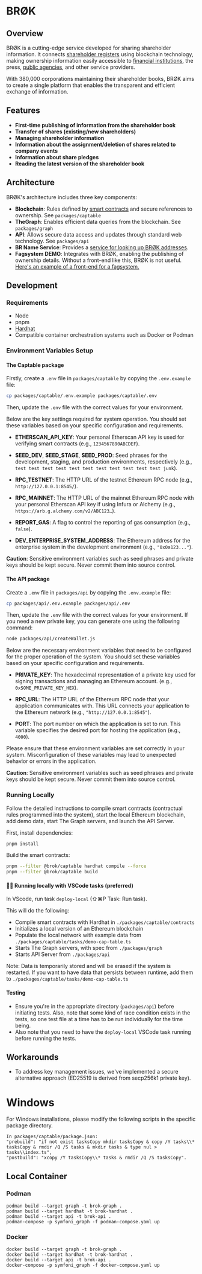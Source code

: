 # BRØK

## Overview

BRØK is a cutting-edge service developed for sharing shareholder information. It connects [shareholder registers](https://no.wikipedia.org/wiki/Aksjeeierbok) using blockchain technology, making ownership information easily accessible to [financial institutions](https://no.wikipedia.org/wiki/Finansinstitusjon), the press, [public agencies](https://no.wikipedia.org/wiki/Etat), and other service providers.

With 380,000 corporations maintaining their shareholder books, BRØK aims to create a single platform that enables the transparent and efficient exchange of information.

## Features

- **First-time publishing of information from the shareholder book**
- **Transfer of shares (existing/new shareholders)**
- **Managing shareholder information**
- **Information about the assignment/deletion of shares related to company events**
- **Information about share pledges**
- **Reading the latest version of the shareholder book**
<!-- - **Deactivation of a shareholder book (inactive), shareholder data deletion** -->

## Architecture

BRØK's architecture includes three key components:
- **Blockchain**: Rules defined by [smart contracts](https://no.wikipedia.org/wiki/Smart_kontrakt) and secure references to ownership. See `packages/captable`
- **TheGraph**: Enables efficient data queries from the blockchain. See `packages/graph`
- **API**: Allows secure data access and updates through standard web technology. See `packages/api`
- **BR Name Service**: Provides a [service for looking up BRØK addresses](https://github.com/brreg/brok-navnetjener).
- **Fagsystem DEMO**: Integrates with BRØK, enabling the publishing of ownership details. Without a front-end like this, BRØK is not useful. [Here's an example of a front-end for a fagsystem.](https://github.com/brreg/brok-fagsystem-demo)


## Development

### Requirements
- Node
- pnpm
- [Hardhat](https://hardhat.org/hardhat-runner/docs/getting-started#installation)
- Compatible container orchestration systems such as Docker or Podman

### Environment Variables Setup

#### The Captable package 

Firstly, create a `.env` file in `packages/captable` by copying the `.env.example` file:

```bash
cp packages/captable/.env.example packages/captable/.env
```

Then, update the `.env` file with the correct values for your environment.

Below are the key settings required for system operation. You should set these variables based on your specific configuration and requirements.

- **ETHERSCAN_API_KEY**: Your personal Etherscan API key is used for verifying smart contracts (e.g., `1234567890ABCDEF`).

- **SEED_DEV**, **SEED_STAGE**, **SEED_PROD**: Seed phrases for the development, staging, and production environments, respectively (e.g., `test test test test test test test test test test test junk`).

- **RPC_TESTNET**: The HTTP URL of the testnet Ethereum RPC node (e.g., `http://127.0.0.1:8545/`).

- **RPC_MAINNET**: The HTTP URL of the mainnet Ethereum RPC node with your personal Etherscan API key if using Infura or Alchemy (e.g., `https://arb.g.alchemy.com/v2/ABC123…`).

- **REPORT_GAS**: A flag to control the reporting of gas consumption (e.g., `false`).

- **DEV_ENTERPRISE_SYSTEM_ADDRESS**: The Ethereum address for the enterprise system in the development environment (e.g., `"0x0a123..."`).

**Caution**: Sensitive environment variables such as seed phrases and private keys should be kept secure. Never commit them into source control. 

#### The API package 

Create a `.env` file in `packages/api` by copying the `.env.example` file:

```bash
cp packages/api/.env.example packages/api/.env
```

Then, update the `.env` file with the correct values for your environment. If you need a new private key, you can generate one using the following command:

```bash
node packages/api/createWallet.js
```

Below are the necessary environment variables that need to be configured for the proper operation of the system. You should set these variables based on your specific configuration and requirements.

- **PRIVATE_KEY**: The hexadecimal representation of a private key used for signing transactions and managing an Ethereum account. (e.g., `0xSOME_PRIVATE_KEY_HEX`).

- **RPC_URL**: The HTTP URL of the Ethereum RPC node that your application communicates with. This URL connects your application to the Ethereum network (e.g., `"http://127.0.0.1:8545"`).

- **PORT**: The port number on which the application is set to run. This variable specifies the desired port for hosting the application (e.g., `4000`).

Please ensure that these environment variables are set correctly in your system. Misconfiguration of these variables may lead to unexpected behavior or errors in the application.

**Caution**: Sensitive environment variables such as seed phrases and private keys should be kept secure. Never commit them into source control. 

### Running Locally
Follow the detailed instructions to compile smart contracts (contractual rules programmed into the system), start the local Ethereum blockchain, add demo data, start The Graph servers, and launch the API Server.

First, install dependencies:

```bash
pnpm install
```

Build the smart contracts:

```bash
pnpm --filter @brok/captable hardhat compile --force
pnpm --filter @brok/captable build
```

#### 👩‍💻 Running locally with VSCode tasks (preferred) 
In VScode, run task `deploy-local`  (⇧⌘P Task: Run task).  

This will do the following:
- Compile smart contracts with Hardhat in `./packages/captable/contracts`
- Initializes a local version of an Ethereum blockchain
- Populate the local network with example data from `./packages/captable/tasks/demo-cap-table.ts`
- Starts The Graph servers, with spec from `./packages/graph`
- Starts API Server from `./packages/api`

Note: Data is temporarily stored and will be erased if the system is restarted.
If you want to have data that persists between runtime, add them to `./packages/captable/tasks/demo-cap-table.ts`

#### Testing

* Ensure you're in the appropriate directory (`packages/api`) before initiating tests. Also, note that some kind of race condition exists in the tests, so one test file at a time has to be run individually for the time being.
* Also note that you need to have the `deploy-local` VSCode task running before running the tests.

## Workarounds
- To address key management issues, we've implemented a secure alternative approach (ED25519 is derived from secp256k1 private key).

# Windows
For Windows installations, please modify the following scripts in the specific package directory. 
```
In packages/captable/package.json:
"prebuild": "if not exist tasksCopy mkdir tasksCopy & copy /Y tasks\\* tasksCopy & rmdir /Q /S tasks & mkdir tasks & type nul > tasks\\index.ts",
"postbuild": "xcopy /Y tasksCopy\\* tasks & rmdir /Q /S tasksCopy".
```

## Local Container

### Podman
```
podman build --target graph -t brok-graph .
podman build --target hardhat -t brok-hardhat .
podman build --target api -t brok-api .
podman-compose -p symfoni_graph -f podman-compose.yaml up
```

### Docker
```
docker build --target graph -t brok-graph .
docker build --target hardhat -t brok-hardhat .
docker build --target api -t brok-api .
docker-compose -p symfoni_graph -f docker-compose.yaml up
```